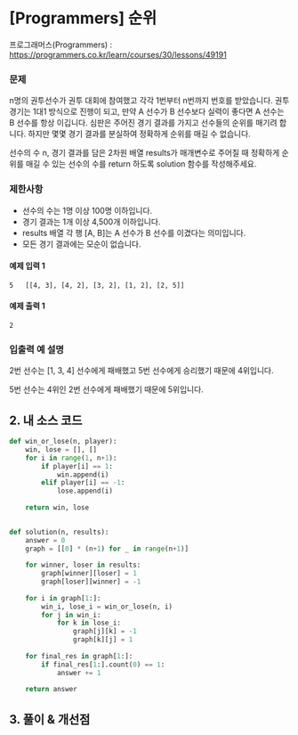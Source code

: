 # [Programmers] 순위

프로그래머스(Programmers) :  https://programmers.co.kr/learn/courses/30/lessons/49191

### 문제

n명의 권투선수가 권투 대회에 참여했고 각각 1번부터 n번까지 번호를 받았습니다. 권투 경기는 1대1 방식으로 진행이 되고, 만약 A 선수가 B 선수보다 실력이 좋다면 A 선수는 B 선수를 항상 이깁니다. 심판은 주어진 경기 결과를 가지고 선수들의 순위를 매기려 합니다. 하지만 몇몇 경기 결과를 분실하여 정확하게 순위를 매길 수 없습니다.

선수의 수 n, 경기 결과를 담은 2차원 배열 results가 매개변수로 주어질 때 정확하게 순위를 매길 수 있는 선수의 수를 return 하도록 solution 함수를 작성해주세요.

### 제한사항

- 선수의 수는 1명 이상 100명 이하입니다.
- 경기 결과는 1개 이상 4,500개 이하입니다.
- results 배열 각 행 [A, B]는 A 선수가 B 선수를 이겼다는 의미입니다.
- 모든 경기 결과에는 모순이 없습니다.

#### 예제 입력 1

```  
5	[[4, 3], [4, 2], [3, 2], [1, 2], [2, 5]]
```  

#### 예제 출력 1

```  
2
```  

### 입출력 예 설명

2번 선수는 [1, 3, 4] 선수에게 패배했고 5번 선수에게 승리했기 때문에 4위입니다.

5번 선수는 4위인 2번 선수에게 패배했기 때문에 5위입니다.

## 2. 내 소스 코드

```python  
def win_or_lose(n, player):
    win, lose = [], []
    for i in range(1, n+1):
        if player[i] == 1:
            win.append(i)
        elif player[i] == -1:
            lose.append(i)
    
    return win, lose
    

def solution(n, results):
    answer = 0
    graph = [[0] * (n+1) for _ in range(n+1)]
    
    for winner, loser in results:
        graph[winner][loser] = 1
        graph[loser][winner] = -1
    
    for i in graph[1:]:
        win_i, lose_i = win_or_lose(n, i)
        for j in win_i:
            for k in lose_i:
                graph[j][k] = -1
                graph[k][j] = 1
    
    for final_res in graph[1:]:
        if final_res[1:].count(0) == 1:
            answer += 1
    
    return answer
```  



## 3. 풀이 & 개선점